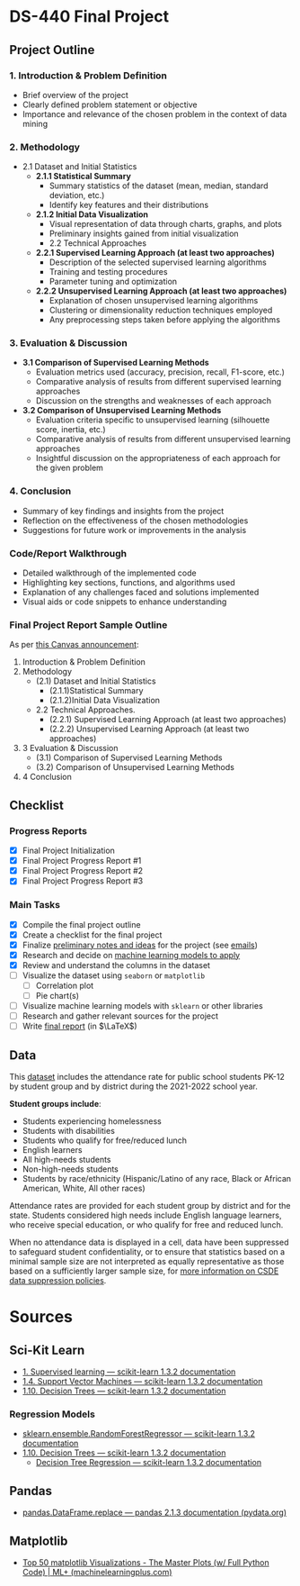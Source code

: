 # DS-440 Final Project

## Project Outline
### 1. Introduction & Problem Definition
- Brief overview of the project
- Clearly defined problem statement or objective
- Importance and relevance of the chosen problem in the context of data mining

### 2. Methodology
- 2.1 Dataset and Initial Statistics
  - **2.1.1 Statistical Summary**
      - Summary statistics of the dataset (mean, median, standard deviation, etc.)
      - Identify key features and their distributions
  - **2.1.2 Initial Data Visualization**
      - Visual representation of data through charts, graphs, and plots
      - Preliminary insights gained from initial visualization
      - 2.2 Technical Approaches
  - **2.2.1 Supervised Learning Approach (at least two approaches)**
      - Description of the selected supervised learning algorithms
      - Training and testing procedures
      - Parameter tuning and optimization
  - **2.2.2 Unsupervised Learning Approach (at least two approaches)**
      - Explanation of chosen unsupervised learning algorithms
      - Clustering or dimensionality reduction techniques employed
      - Any preprocessing steps taken before applying the algorithms


### 3. Evaluation & Discussion
  - **3.1 Comparison of Supervised Learning Methods**
      - Evaluation metrics used (accuracy, precision, recall, F1-score, etc.)
      - Comparative analysis of results from different supervised learning approaches
      - Discussion on the strengths and weaknesses of each approach
  - **3.2 Comparison of Unsupervised Learning Methods**
      - Evaluation criteria specific to unsupervised learning (silhouette score, inertia, etc.)
      - Comparative analysis of results from different unsupervised learning approaches
      - Insightful discussion on the appropriateness of each approach for the given problem

### 4. Conclusion
- Summary of key findings and insights from the project
- Reflection on the effectiveness of the chosen methodologies
- Suggestions for future work or improvements in the analysis

### Code/Report Walkthrough
- Detailed walkthrough of the implemented code
- Highlighting key sections, functions, and algorithms used
- Explanation of any challenges faced and solutions implemented
- Visual aids or code snippets to enhance understanding


### **Final Project Report Sample Outline**

As per [this Canvas announcement](https://erau.instructure.com/courses/163647/discussion_topics/2877409):

1. Introduction & Problem Definition
2. Methodology
    - (2.1) Dataset and Initial Statistics
        - (2.1.1)Statistical Summary
        - (2.1.2)Initial Data Visualization
    - 2.2 Technical Approaches.
        - (2.2.1) Supervised Learning Approach (at least two approaches)
        - (2.2.2) Unsupervised Learning Approach (at least two approaches)
3. 3 Evaluation & Discussion
    - (3.1) Comparison of Supervised Learning Methods
    - (3.2) Comparison of Unsupervised Learning Methods
4. 4 Conclusion
## Checklist
### Progress Reports
- [x] Final Project Initialization
- [x] Final Project Progress Report #1
- [x] Final Project Progress Report #2
- [x] Final Project Progress Report #3

### Main Tasks
- [x]  Compile the final project outline
- [x]  Create a checklist for the final project
- [x]  Finalize [preliminary notes and ideas](https://www.notion.so/Our-Data-Ideas-Notes-etc-1e53e3f0321f44f4a05973f688a95b8a?pvs=21) for the project (see [emails](https://www.notion.so/Questions-Concerns-Conversations-835258720cd94723b28005ac2daceca4?pvs=21))
- [x]  Research and decide on [machine learning models to apply](https://www.notion.so/Final-Project-DS440-92fd14092a094b65b0df6f1a7907a046?pvs=21)
- [x]  Review and understand the columns in the dataset
- [ ]  Visualize the dataset using `seaborn` or `matplotlib`
    - [ ]  Correlation plot
    - [ ]  Pie chart(s)
- [ ]  Visualize machine learning models with `sklearn` or other libraries
- [ ]  Research and gather relevant sources for the project
- [ ]  Write [final report](https://www.overleaf.com/project/654fd934d42bfeadc125a7e7) (in $\LaTeX$)

## Data

This [dataset](https://data.ct.gov/Education/School-Attendance-by-Student-Group-and-District-20/t4hx-jd4c) includes the attendance rate for public school students PK-12 by student group and by district during the 2021-2022 school year.

**Student groups include**:

- Students experiencing homelessness
- Students with disabilities
- Students who qualify for free/reduced lunch
- English learners
- All high-needs students
- Non-high-needs students
- Students by race/ethnicity (Hispanic/Latino of any race, Black or African American, White, All other races)

Attendance rates are provided for each student group by district and for the state. Students considered high needs include English language learners, who receive special education, or who qualify for free and reduced lunch.

When no attendance data is displayed in a cell, data have been suppressed to safeguard student confidentiality, or to ensure that statistics based on a minimal sample size are not interpreted as equally representative as those based on a sufficiently larger sample size, for [more information on CSDE data suppression policies](http://edsight.ct.gov/relatedreports/BDCRE%20Data%20Suppression%20Rules.pdf).


# Sources
## Sci-Kit Learn

- [1. Supervised learning — scikit-learn 1.3.2 documentation](https://scikit-learn.org/stable/supervised_learning.html)
- [1.4. Support Vector Machines — scikit-learn 1.3.2 documentation](https://scikit-learn.org/stable/modules/svm.html#regression)
- [1.10. Decision Trees — scikit-learn 1.3.2 documentation](https://scikit-learn.org/stable/modules/tree.html)

### Regression Models

- [sklearn.ensemble.RandomForestRegressor — scikit-learn 1.3.2 documentation](https://scikit-learn.org/stable/modules/generated/sklearn.ensemble.RandomForestRegressor.html)
- [1.10. Decision Trees — scikit-learn 1.3.2 documentation](https://scikit-learn.org/stable/modules/tree.html#regression)
    - [Decision Tree Regression — scikit-learn 1.3.2 documentation](https://scikit-learn.org/stable/auto_examples/tree/plot_tree_regression.html#sphx-glr-auto-examples-tree-plot-tree-regression-py)

## Pandas

- [pandas.DataFrame.replace — pandas 2.1.3 documentation (pydata.org)](https://pandas.pydata.org/pandas-docs/stable/reference/api/pandas.DataFrame.replace.html)

## Matplotlib

- [Top 50 matplotlib Visualizations - The Master Plots (w/ Full Python Code) | ML+ (machinelearningplus.com)](https://www.machinelearningplus.com/plots/top-50-matplotlib-visualizations-the-master-plots-python/)
